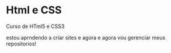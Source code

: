 # Html e CSS
 Curso de HTml5 e CSS3

estou aprndendo a criar sites e agora e agora vou gerenciar meus repositorios!